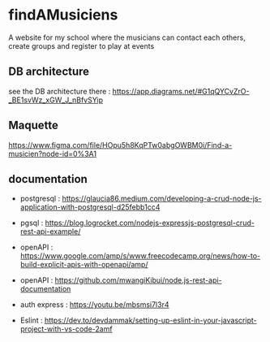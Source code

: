 # findAMusiciens

A website for my school where the musicians can contact each others, create groups and register to play at events

## DB architecture

see the DB architecture there : https://app.diagrams.net/#G1qQYCvZrO-_BE1svWz_xGW_J_nBfvSYip

## Maquette

https://www.figma.com/file/HOpu5h8KqPTw0abgOWBM0i/Find-a-musicien?node-id=0%3A1

## documentation

- postgresql : https://glaucia86.medium.com/developing-a-crud-node-js-application-with-postgresql-d25febb1cc4

- pgsql : https://blog.logrocket.com/nodejs-expressjs-postgresql-crud-rest-api-example/

- openAPI : https://www.google.com/amp/s/www.freecodecamp.org/news/how-to-build-explicit-apis-with-openapi/amp/

- openAPI : https://github.com/mwangiKibui/node.js-rest-api-documentation

- auth express : https://youtu.be/mbsmsi7l3r4

- Eslint : https://dev.to/devdammak/setting-up-eslint-in-your-javascript-project-with-vs-code-2amf

